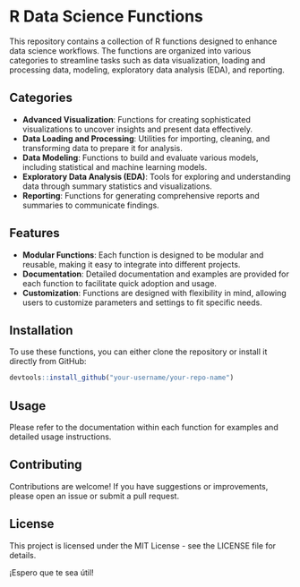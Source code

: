 # R Data Science Functions

This repository contains a collection of R functions designed to enhance data science workflows. The functions are organized into various categories to streamline tasks such as data visualization, loading and processing data, modeling, exploratory data analysis (EDA), and reporting.

## Categories

- **Advanced Visualization**: Functions for creating sophisticated visualizations to uncover insights and present data effectively.
- **Data Loading and Processing**: Utilities for importing, cleaning, and transforming data to prepare it for analysis.
- **Data Modeling**: Functions to build and evaluate various models, including statistical and machine learning models.
- **Exploratory Data Analysis (EDA)**: Tools for exploring and understanding data through summary statistics and visualizations.
- **Reporting**: Functions for generating comprehensive reports and summaries to communicate findings.

## Features

- **Modular Functions**: Each function is designed to be modular and reusable, making it easy to integrate into different projects.
- **Documentation**: Detailed documentation and examples are provided for each function to facilitate quick adoption and usage.
- **Customization**: Functions are designed with flexibility in mind, allowing users to customize parameters and settings to fit specific needs.

## Installation

To use these functions, you can either clone the repository or install it directly from GitHub:

```r
devtools::install_github("your-username/your-repo-name")
```
## Usage
Please refer to the documentation within each function for examples and detailed usage instructions.

## Contributing
Contributions are welcome! If you have suggestions or improvements, please open an issue or submit a pull request.

## License
This project is licensed under the MIT License - see the LICENSE file for details.


¡Espero que te sea útil!


